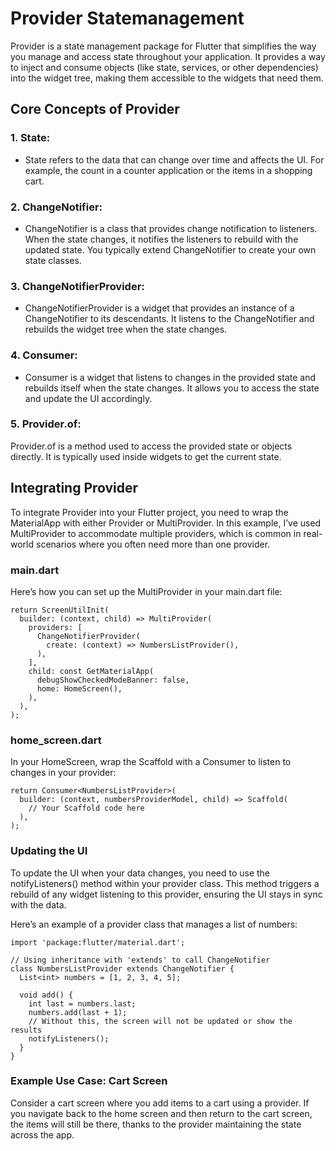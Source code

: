 # Provider Statemanagement

Provider is a state management package for Flutter that simplifies the way you manage and access state throughout your application. It provides a way to inject and consume objects (like state, services, or other dependencies) into the widget tree, making them accessible to the widgets that need them.

## Core Concepts of Provider
### 1. State:
- State refers to the data that can change over time and affects the UI. For example, the count in a counter application or the items in a shopping cart.

### 2. ChangeNotifier:
- ChangeNotifier is a class that provides change notification to listeners. When the state changes, it notifies the listeners to rebuild with the updated state. You typically extend ChangeNotifier to create your own state classes.

### 3. ChangeNotifierProvider:
- ChangeNotifierProvider is a widget that provides an instance of a ChangeNotifier to its descendants. It listens to the ChangeNotifier and rebuilds the widget tree when the state changes.

### 4. Consumer:
- Consumer is a widget that listens to changes in the provided state and rebuilds itself when the state changes. It allows you to access the state and update the UI accordingly.

### 5. Provider.of:
Provider.of is a method used to access the provided state or objects directly. It is typically used inside widgets to get the current state.


## Integrating Provider
To integrate Provider into your Flutter project, you need to wrap the MaterialApp with either Provider or MultiProvider. In this example, I’ve used MultiProvider to accommodate multiple providers, which is common in real-world scenarios where you often need more than one provider.

### main.dart
Here’s how you can set up the MultiProvider in your main.dart file:

```
return ScreenUtilInit(
  builder: (context, child) => MultiProvider(
    providers: [
      ChangeNotifierProvider(
        create: (context) => NumbersListProvider(),
      ),
    ],
    child: const GetMaterialApp(
      debugShowCheckedModeBanner: false,
      home: HomeScreen(),
    ),
  ),
);
```

### home_screen.dart
In your HomeScreen, wrap the Scaffold with a Consumer to listen to changes in your provider:
```
return Consumer<NumbersListProvider>(
  builder: (context, numbersProviderModel, child) => Scaffold(
    // Your Scaffold code here
  ),
);
```

### Updating the UI
To update the UI when your data changes, you need to use the notifyListeners() method within your provider class. This method triggers a rebuild of any widget listening to this provider, ensuring the UI stays in sync with the data.

Here’s an example of a provider class that manages a list of numbers:
```
import 'package:flutter/material.dart';

// Using inheritance with 'extends' to call ChangeNotifier
class NumbersListProvider extends ChangeNotifier {
  List<int> numbers = [1, 2, 3, 4, 5];

  void add() {
    int last = numbers.last;
    numbers.add(last + 1);
    // Without this, the screen will not be updated or show the results
    notifyListeners();
  }
}
```

### Example Use Case: Cart Screen
Consider a cart screen where you add items to a cart using a provider. If you navigate back to the home screen and then return to the cart screen, the items will still be there, thanks to the provider maintaining the state across the app.


